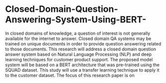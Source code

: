# Closed-Domain-Question-Answering-System-Using-BERT-
In closed domains of knowledge, a question of interest is not generally available for the internet to answer. Closed domain QA systems may be trained on unique documents in order to provide question answering related to those documents. 
  This research will address a closed domain question answer system based on Natural Language Processing (NLP) and deep learning techniques for customer product support. The proposed model system will be based on a BERT architecture that was pre-trained using the SQUAD dataset. This study will use a transfer learning technique to apply it to the customer dataset. The focus of this research paper is on 
